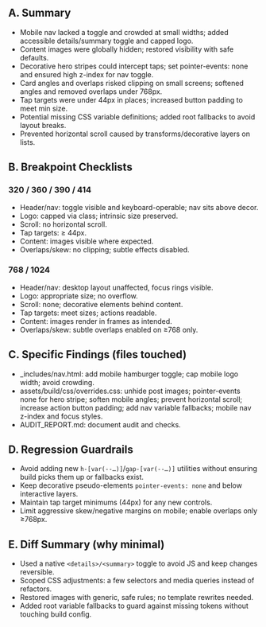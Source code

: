 ## A. Summary

- Mobile nav lacked a toggle and crowded at small widths; added accessible details/summary toggle and capped logo.
- Content images were globally hidden; restored visibility with safe defaults.
- Decorative hero stripes could intercept taps; set pointer-events: none and ensured high z-index for nav toggle.
- Card angles and overlaps risked clipping on small screens; softened angles and removed overlaps under 768px.
- Tap targets were under 44px in places; increased button padding to meet min size.
- Potential missing CSS variable definitions; added root fallbacks to avoid layout breaks.
- Prevented horizontal scroll caused by transforms/decorative layers on lists.

## B. Breakpoint Checklists

### 320 / 360 / 390 / 414
- Header/nav: toggle visible and keyboard-operable; nav sits above decor.
- Logo: capped via class; intrinsic size preserved.
- Scroll: no horizontal scroll.
- Tap targets: ≥ 44px.
- Content: images visible where expected.
- Overlaps/skew: no clipping; subtle effects disabled.

### 768 / 1024
- Header/nav: desktop layout unaffected, focus rings visible.
- Logo: appropriate size; no overflow.
- Scroll: none; decorative elements behind content.
- Tap targets: meet sizes; actions readable.
- Content: images render in frames as intended.
- Overlaps/skew: subtle overlaps enabled on ≥768 only.

## C. Specific Findings (files touched)
- _includes/nav.html: add mobile hamburger toggle; cap mobile logo width; avoid crowding.
- assets/build/css/overrides.css: unhide post images; pointer-events none for hero stripe; soften mobile angles; prevent horizontal scroll; increase action button padding; add nav variable fallbacks; mobile nav z-index and focus styles.
- AUDIT_REPORT.md: document audit and checks.

## D. Regression Guardrails
- Avoid adding new `h-[var(--…)]`/`gap-[var(--…)]` utilities without ensuring build picks them up or fallbacks exist.
- Keep decorative pseudo-elements `pointer-events: none` and below interactive layers.
- Maintain tap target minimums (44px) for any new controls.
- Limit aggressive skew/negative margins on mobile; enable overlaps only ≥768px.

## E. Diff Summary (why minimal)
- Used a native `<details>/<summary>` toggle to avoid JS and keep changes reversible.
- Scoped CSS adjustments: a few selectors and media queries instead of refactors.
- Restored images with generic, safe rules; no template rewrites needed.
- Added root variable fallbacks to guard against missing tokens without touching build config.

